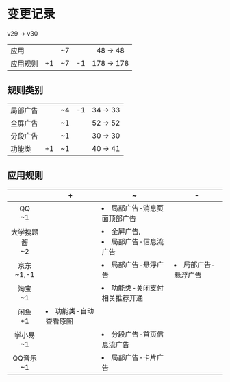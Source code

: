 # 变更记录

v29 -> v30

||||||
|-|:-:|:-:|:-:|:-:|
|应用||~7||48 -> 48|
|应用规则|+1|~7|-1|178 -> 178|

## 规则类别

||||||
|-|:-:|:-:|:-:|:-:|
|局部广告||~4|-1|34 -> 33|
|全屏广告||~1||52 -> 52|
|分段广告||~1||30 -> 30|
|功能类|+1|~1||40 -> 41|

## 应用规则

||+|~|-|
|:-:|-|-|-|
|QQ<br>~1||<li>局部广告-消息页面顶部广告||
|大学搜题酱<br>~2||<li>全屏广告,<li>局部广告-信息流广告||
|京东<br>~1,-1||<li>局部广告-悬浮广告|<li>局部广告-悬浮广告|
|淘宝<br>~1||<li>功能类-关闭支付相关推荐开通||
|闲鱼<br>+1|<li>功能类-自动查看原图|||
|学小易<br>~1||<li>分段广告-首页信息流广告||
|QQ音乐<br>~1||<li>局部广告-卡片广告||

